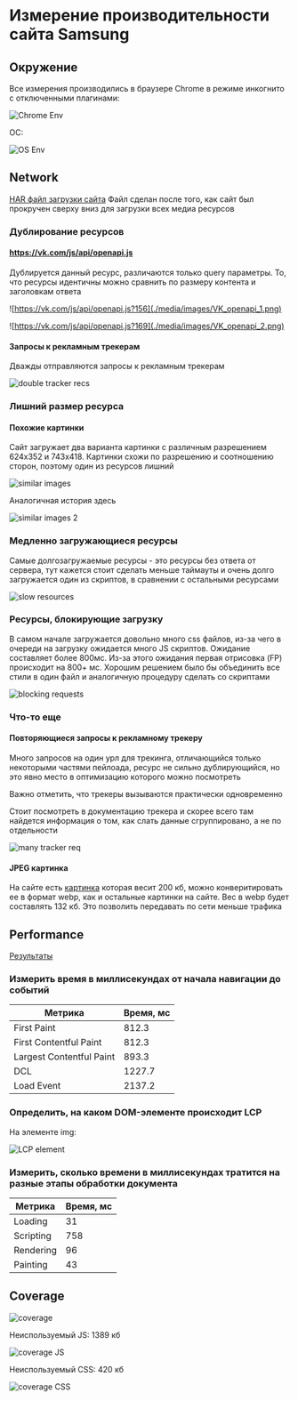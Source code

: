 # Измерение производительности сайта Samsung

## Окружение

Все измерения производились в браузере Chrome в режиме инкогнито с отключенными плагинами:

![Chrome Env](./media/images/chrome_env.png)

ОС:

![OS Env](./media/images/os_env.png)

## Network

[HAR файл загрузки сайта](./media/www.samsung.com.har)
Файл сделан после того, как сайт был прокручен сверху вниз для загрузки всех медиа
ресурсов

### Дублирование ресурсов

#### https://vk.com/js/api/openapi.js

Дублируется данный ресурс, различаются только query параметры. То, что ресурсы идентичны
можно сравнить по размеру контента и заголовкам ответа

![https://vk.com/js/api/openapi.js?156](./media/images/VK_openapi_1.png)

![https://vk.com/js/api/openapi.js?169](./media/images/VK_openapi_2.png)

#### Запросы к рекламным трекерам

Дважды отправляются запросы к рекламным трекерам

![double tracker recs](./media/images/double_tracker_recs.png)

### Лишний размер ресурса

#### Похожие картинки

Сайт загружает два варианта картинки с различным разрешением 624x352 и
743x418. Картинки схожи по разрешению и соотношению сторон, поэтому один из ресурсов лишний

![similar images](./media/images/similar_images.png)

Аналогичная история здесь

![similar images 2](./media/images/similar_images_2.png)

### Медленно загружающиеся ресурсы

Самые долгозагружаемые ресурсы - это ресурсы без ответа от сервера, тут кажется стоит сделать
меньше таймауты и очень долго загружается один из скриптов, в сравнении с остальными ресурсами

![slow resources](./media/images/slow_resources.png)

### Ресурсы, блокирующие загрузку

В самом начале загружается довольно много css файлов, из-за чего в очереди на
загрузку ожидается много JS скриптов. Ожидание составляет более 800мс. Из-за этого
ожидания первая отрисовка (FP) происходит на 800+ мс. Хорошим решением
было бы объединить
все стили в один файл и аналогичную процедуру сделать со скриптами

![blocking requests](./media/images/block_requests.png)

### Что-то еще

#### Повторяющиеся запросы к рекламному трекеру

Много запросов на один урл для трекинга, отличающийся только некоторыми частями пейлоада,
ресурс не сильно дублирующийся, но это явно место в оптимизацию которого можно посмотреть

Важно отметить, что трекеры вызываются практически одновременно

Стоит посмотреть в документацию трекера и скорее всего там найдется информация о том, как
слать данные сгруппировано, а не по отдельности

![many tracker req](./media/images/many_tracker_recs.png)

#### JPEG картинка

На сайте есть [картинка](https://images.samsung.com/is/image/samsung/assets/ru/tvs/1440x640_site_desctop.jpg?imwidth=768
) которая весит 200 кб, можно конверитировать ее в формат webp, как и остальные
картинки на сайте. Вес в webp будет составлять 132 кб. Это позволить передавать по
сети меньше трафика

## Performance

[Результаты](./media/samsung_perfomance_profile.json)

### Измерить время в миллисекундах от начала навигации до событий

| Метрика                  | Время, мс |
|--------------------------|-----------|
| First Paint              | 812.3     |
| First Contentful Paint   | 812.3     |
| Largest Contentful Paint | 893.3     |
| DCL                      | 1227.7    |
| Load Event               | 2137.2    |

### Определить, на каком DOM-элементе происходит LCP

На элементе img:

![LCP element](./media/images/LCP_element.png)

### Измерить, сколько времени в миллисекундах тратится на разные этапы обработки документа

| Метрика    | Время, мс |
|------------|-----------|
| Loading    | 31        |
| Scripting  | 758       |
| Rendering  | 96        |
| Painting   | 43        |

## Coverage

![coverage](./media/images/coverage.png)

Неиспользуемый JS: 1389 кб

![coverage JS](./media/images/coverage_js.png)

Неиспользуемый CSS: 420 кб

![coverage CSS](./media/images/coverage_css.png)
